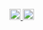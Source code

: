 <!-- 
https://qiita.com/Keichan_15/items/7d0595369d6b6e321ede
https://zenn.dev/yutakatay/articles/kirakira-github-profile
https://github.com/codeSTACKr/codeSTACKr/blob/master/README.md
-->

<p align="left">
  <a href="https://github.com/mimneko">
    <img height="20" src="https://komarev.com/ghpvc/?username=mimneko">
  </a>
  <a href="https://github.com/mimneko">
    <img height="20" src="https://img.shields.io/github/followers/mimneko?label=follow&logo=github&style=flat">
  </a>
</p>


<!--
**mimneko/mimneko** is a ✨ _special_ ✨ repository because its `README.md` (this file) appears on your GitHub profile.

Here are some ideas to get you started:

- 🔭 I’m currently working on ...
- 🌱 I’m currently learning ...
- 👯 I’m looking to collaborate on ...
- 🤔 I’m looking for help with ...
- 💬 Ask me about ...
- 📫 How to reach me: ...
- 😄 Pronouns: ...
- ⚡ Fun fact: ...
-->

